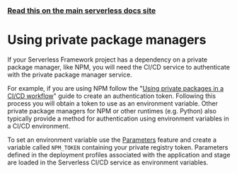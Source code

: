 <!--
title: Serverless Dashboard - CI/CD Private Package Manager (NPM)
description: Learn how to use private package managers like NPM in your Serverless Framework CI/CD workflow.
short_title: Private Packages
keywords:
  [
    'Serverless Framework',
    'CI/CD',
    'Private Package Manager',
    'NPM',
    'Environment Variables',
    'Authentication',
  ]
-->

<!-- DOCS-SITE-LINK:START automatically generated  -->

### [Read this on the main serverless docs site](https://serverless.com/framework/docs/guides/cicd/private-packages/)

<!-- DOCS-SITE-LINK:END -->

# Using private package managers

If your Serverless Framework project has a dependency on a private package manager, like NPM, you will need the CI/CD
service to authenticate with the private package manager service.

For example, if you are using NPM follow the "[Using private packages in a CI/CD workflow](https://docs.npmjs.com/using-private-packages-in-a-ci-cd-workflow)"
guide to create an authentication token. Following this process you will obtain a token to use as an environment
variable. Other private package managers for NPM or other runtimes (e.g. Python) also typically provide a method for
authentication using environment variables in a CI/CD environment.

To set an environment variable use the [Parameters](../../../guides/parameters.md) feature and create a variable called
`NPM_TOKEN` containing your private registry token. Parameters defined in the deployment profiles associated with the
application and stage are loaded in the Serverless CI/CD service as environment variables.
